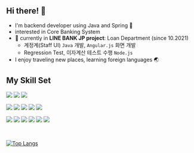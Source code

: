## Hi there! 👋
- I'm backend developer using Java and Spring 🌱
- interested in Core Banking System
- 🚀 currently in **LINE BANK JP project**: Loan Department (since 10.2021)
  - 계정계(Staff UI) `Java` 개발, `Angular.js` 화면 개발 
  - Regression Test, 이자계산 테스트 수행 `Node.js`
- I enjoy traveling new places, learning foreign languages 🌏

## My Skill Set  
<p>
  <img src="https://img.shields.io/badge/-Spring-6DB33F?style=flat-square&logo=Spring&logoColor=white"/>
  <img src="https://img.shields.io/badge/-SpringBoot-6DB33F?style=flat-square&logo=Spring-Boot&logoColor=white"/>
  <img src="https://img.shields.io/badge/-Java-007396?style=flat-square&logo=Java&logoColor=white"/>
</p>
<p>
  <img src="https://img.shields.io/badge/-HTML-E34F26?style=flat-square&logo=HTML5&logoColor=white"/>
  <img src="https://img.shields.io/badge/-CSS-1572B6?style=flat-square&logo=CSS3&logoColor=white"/>
  <img src="https://img.shields.io/badge/-React-61DAFB?style=flat-square&logo=React&logoColor=white"/>
  <img src="https://img.shields.io/badge/-JavaScript-F7DF1E?style=flat-square&logo=JavaScript&logoColor=white"/>
  <img src="https://img.shields.io/badge/-Node.JS-339933?style=flat-square&logo=Node.js&logoColor=white"/>
</p>
<p>
  <img src="https://img.shields.io/badge/-MySQL-4479A1?style=flat-square&logo=MySQL&logoColor=white"/>
  <img src="https://img.shields.io/badge/-Oracle-F80000?style=flat-square&logo=Oracle&logoColor=white"/>
  <img src="https://img.shields.io/badge/-Ubuntu-E95420?style=flat-square&logo=Ubuntu&logoColor=white"/>
  <img src="https://img.shields.io/badge/-AWS-232F3E?style=flat-square&logo=Amazon-Aws&logoColor=white"/>
  <img src="https://img.shields.io/badge/-Docker-2496ED?style=flat-square&logo=Docker&logoColor=white"/>
  <img src="https://img.shields.io/badge/-Git-F05032?style=flat-square&logo=git&logoColor=white"/>
</p>
<br/>

[![Top Langs](https://github-readme-stats.vercel.app/api/top-langs/?username=duyankim&exclude_repo=duyankim.github.io,CRUD_board&layout=compact&langs_count=6&theme=prussian)](https://github.com/anuraghazra/github-readme-stats)
